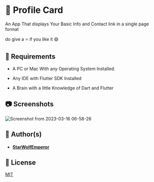 
# :file_folder: Profile Card

An App That displays Your Basic Info and Contact link in a single page format

do give a :star: if you like it :smile:



## :syringe: Requirements

 - A PC or Mac With any Operating System Installed.

 - Any IDE with Flutter SDK Installed

 - A Brain with a little Knowledge of Dart and Flutter

## :camera: Screenshots

![Screenshot from 2023-03-16 06-58-26](https://user-images.githubusercontent.com/74816797/225529167-1bc58d31-ba39-47ac-9ae6-e9a5013f0929.png)



## :information_desk_person: Author(s)

- #### [StarWolfEmperor](https://www.github.com/StarWOlfEmperor)


## :briefcase: License
[MIT](https://choosealicense.com/licenses/mit/)

